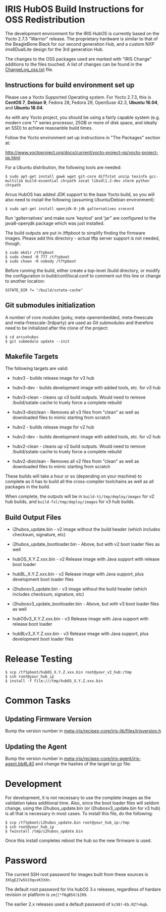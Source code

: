 # IRIS HubOS Build Instructions for OSS Redistribution

The development environment for the IRIS HubOS is currently based on the
Yocto 2.7.3 "Warrior" release.  The proprietary hardware is similar to that
of the BeagleBone Black for our second generation Hub, and a custom
NXP imx6DualLite design for the 3rd generation Hub.

The changes to the OSS packages used are marked with "IRIS Change" additions
to the files touched.  A list of changes can be found in the [ChangeLog_oss.txt](ChangeLog_oss.txt)
file.



## Instructions for build environment set up

Please use a Yocto Supported Operating system. For Yocto 2.7.3, this is **CentOS 7**, **Debian 9**, Fedora 28, Fedora 29, OpenSuse 42.3, **Ubuntu 16.04**, and **Ubuntu 18.04**.

As with any Yocto project, you should be using a fairly capable system (e.g. modern core "i" series processor, 25GB or more of disk space, and ideally an SSD) to achieve reasoanble build times.

Follow the Yocto environment set up instructions in "The Packages" section at:

http://www.yoctoproject.org/docs/current/yocto-project-qs/yocto-project-qs.html

For a Ubuntu distribution, the following tools are needed:

`$ sudo apt-get install gawk wget git-core diffstat unzip texinfo gcc-multilib build-essential chrpath socat libsdl1.2-dev xterm python chrpath`

Arcus HubOS has added JDK support to the base Yocto build, so you will also
need to install the following (assuming Ubuntu/Debian environment):

`$ sudo apt-get install openjdk-8-jdk galternatives srecord`

Run 'galternatives' and make sure 'keytool' and 'jar" are configured to the
java8-openjdk package which was just installed.

The build outputs are put in /tftpboot to simplify finding the firmware
images.  Please add this directory - actual tftp server support is not needed,
though.

```
$ sudo mkdir /tftpboot
$ sudo chmod -R 777 /tftpboot
$ sudo chown -R nobody /tftpboot
```

Before running the build, either create a top-level /build directory, or modify
the configuration in build/conf/local.conf to comment out this line or change
to another location:

`SSTATE_DIR ?= "/build/sstate-cache"`


## Git submodules initialization

A number of core modules (poky, meta-openembedded, meta-freescale and
meta-freescale-3rdparty) are used as Git submodules and therefore need
to be initialized after the clone of the project:

```
$ cd arcushubos
$ git submodule update --init
```


## Makefile Targets

The following targets are valid:

* hubv3           - builds release image for v3 hub
* hubv3-dev       - builds development image with added tools, etc. for v3 hub
* hubv3-clean     - cleans up v3 build outputs. Would need to remove
                  /build/sstate-cache to truely force a complete rebuild
* hubv3-distclean - Removes all v3 files from "clean" as well as downloaded files
                  to mimic starting from scratch

* hubv2           - builds release image for v2 hub
* hubv2-dev       - builds development image with added tools, etc. for v2 hub
* hubv2-clean     - cleans up v2 build outputs. Would need to remove
                  /build/sstate-cache to truely force a complete rebuild
* hubv2-distclean - Removes all v2 files from "clean" as well as downloaded files
                  to mimic starting from scratch


These builds will take a hour or so (depending on your machine) to complete
as it has to build all the cross-compiler toolchains as well as all packages
in the build.

When complete, the outputs will be in `build-ti/tmp/deploy/images` for v2
hub builds, and `build-fsl/tmp/deploy/images` for v3 hub builds.


## Build Output Files

* i2hubos_update.bin - v2 image without the build header (which includes
                     checksum, signature, etc)
* i2hubos_update_bootloader.bin - Above, but with v2 boot loader files as well
* hubOS_X.Y.Z.xxx.bin - v2 Release image with Java support with release boot
                      loader
* hubBL_X.Y.Z.xxx.bin - v2 Release image with Java support, plus development
                      boot loader files

* i2hubosv3_update.bin - v3 image without the build header (which includes
                       checksum, signature, etc)
* i2hubosv3_update_bootloader.bin - Above, but with v3 boot loader files as well
* hubOSv3_X.Y.Z.xxx.bin - v3 Release image with Java support with release boot
                        loader
* hubBLv3_X.Y.Z.xxx.bin - v3 Release image with Java support, plus development
                        boot loader files

# Release Testing

```
$ scp /tftpboot/hubOS_X.Y.Z.xxx.bin root@your_v2_hub:/tmp
$ ssh root@your_hub_ip
$ install -f file:///tmp/hubOS_X.Y.Z.xxx.bin
```
# Common Tasks

## Updating Firmware Version

Bump the version number in [meta-iris/recipes-core/iris-lib/files/irisversion.h](meta-iris/recipes-core/iris-lib/files/irisversion.h)

## Updating the Agent

Bump the version number in [meta-iris/recipes-core/iris-agent/iris-agent.bb#L40](meta-iris/recipes-core/iris-agent/iris-agent.bb#L40) and change the hashes of the target tar.gz file:

# Development

For development, it is not necessary to use the complete images as the
validation takes additional time.  Also, since the boot loader files will
seldom change, using the i2hubos_update.bin (or i2hubosv3_update.bin for v3
hub) is all that is necessary in most cases.   To install this file, do the
following:


```
$ scp /tftpboot/i2hubos_update.bin root@your_hub_ip:/tmp
$ ssh root@your_hub_ip
$ fwinstall /tmp/i2hubos_update.bin
```

Once this install completes reboot the hub so the new firmware is used.

# Password

The current SSH root password for images built from these sources is `3XSgE27w5VJ3qvxK33dn`.

The default root password for Iris hubOS 3.x releases, regardless of hardare revision or platform is `zm{[*f6gB5X($]R9`.

The earlier 2.x releases used a default password of `kz58!~Eb.RZ?+bqb`.
